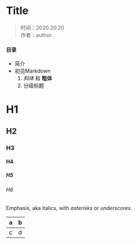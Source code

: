 # Title

> 时间：2020.20.20  
> 作者：author

#### 目录

* 简介
* 初见Markdown
  1.  *斜体* 和 __粗体__
  2. 分级标题

# H1

## H2

### H3

#### H4

##### H5

###### H6

Emphasis, aka italics, with _asterisks_ or _underscores_.

|a|b|
|---|---|
|c|d|